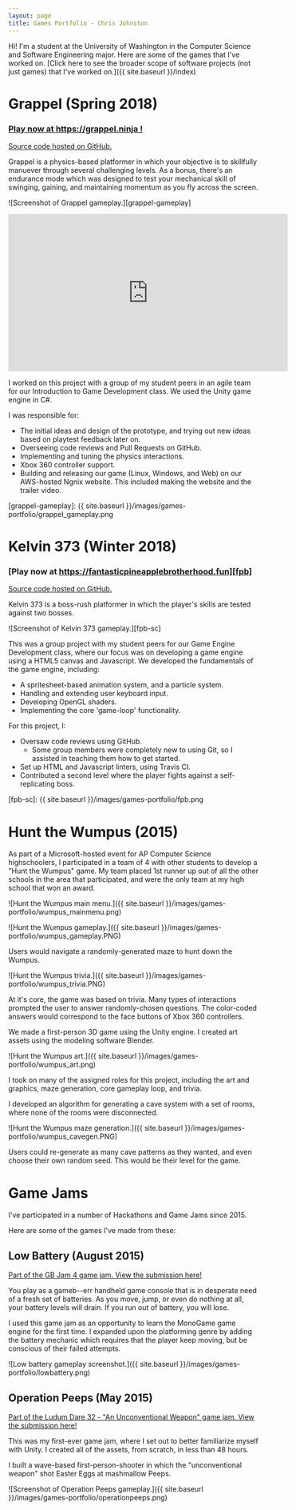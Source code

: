 ```yaml
---
layout: page
title: Games Portfolio - Chris Johnston
---
```


Hi! I'm a student at the University of Washington in the Computer Science and Software Engineering 
major. Here are some of the games that I've worked on.
[Click here to see the broader scope of software projects (not just games) that I've worked on.]({{ site.baseurl }}/index)

# Grappel (Spring 2018)

### [Play now at https://grappel.ninja !][grappel]

[Source code hosted on GitHub.][grappel-gh]

[grappel-gh]: https://github.com/Chris-Johnston/Grappel
[grappel]: https://grappel.ninja/

Grappel is a physics-based platformer in which your 
objective is to skillfully manuever through several
challenging levels. As a bonus, there's an 
endurance mode which was designed to test your
mechanical skill of swinging, gaining, and maintaining
momentum as you fly across the screen.

![Screenshot of Grappel gameplay.][grappel-gameplay]

<iframe width="560" height="315"  src="https://www.youtube.com/embed/4v70QhtXlvY?rel=0&amp;showinfo=0" frameborder="0" allow="autoplay; encrypted-media" allowfullscreen></iframe>

I worked on this project with a group of my student
peers in an agile team for our Introduction to Game Development class. We used the Unity game engine in C#.

I was responsible for:

- The initial ideas and design of the prototype, and 
trying out new ideas based on playtest feedback later on.
- Overseeing code reviews and Pull Requests on GitHub.
- Implementing and tuning the physics interactions.
- Xbox 360 controller support.
- Building and releasing our game (Linux, Windows, and Web) on our AWS-hosted Ngnix website. This included making the website and the trailer video.

[grappel-gameplay]: {{ site.baseurl }}/images/games-portfolio/grappel_gameplay.png

# Kelvin 373 (Winter 2018)

### [Play now at https://fantasticpineapplebrotherhood.fun][fpb]

[Source code hosted on GitHub.][fpb-gh]

Kelvin 373 is a boss-rush platformer in which the player's skills are tested against two bosses.

![Screenshot of Kelvin 373 gameplay.][fpb-sc]

This was a group project with my student peers for our Game Engine Development class, where our focus was on 
developing a game engine using a HTML5 canvas and Javascript.
We developed the fundamentals of the game engine, including:
- A spritesheet-based animation system, and a particle system.
- Handling and extending user keyboard input.
- Developing OpenGL shaders.
- Implementing the core 'game-loop' functionality.

For this project, I:
- Oversaw code reviews using GitHub.
    - Some group members were completely new to using Git, so I assisted in teaching them how to get started.
- Set up HTML and Javascript linters, using Travis CI.
- Contributed a second level where the player fights against a self-replicating boss.

[fpb]: https://fantasticpineapplebrotherhood.fun/
[fpb-gh]: https://github.com/Chris-Johnston/CSS452Game
[fpb-sc]: {{ site.baseurl }}/images/games-portfolio/fpb.png

# Hunt the Wumpus (2015)

As part of a Microsoft-hosted event for AP Computer Science highschoolers, I participated
in a team of 4 with other students to develop a "Hunt the Wumpus" game.
My team placed 1st runner up out of all the other schools in the area that participated,
and were the only team at my high school that won an award.

![Hunt the Wumpus main menu.]({{ site.baseurl }}/images/games-portfolio/wumpus_mainmenu.png)

![Hunt the Wumpus gameplay.]({{ site.baseurl }}/images/games-portfolio/wumpus_gameplay.PNG)

Users would navigate a randomly-generated maze to hunt down the Wumpus.

![Hunt the Wumpus trivia.]({{ site.baseurl  }}/images/games-portfolio/wumpus_trivia.PNG)

At it's core, the game was based on trivia. Many types of interactions prompted the user to answer
randomly-chosen questions. The color-coded answers would correspond to the face buttons of Xbox 360 controllers.

We made a first-person 3D game using the Unity engine. I created art assets using the modeling software
Blender.

![Hunt the Wumpus art.]({{ site.baseurl }}/images/games-portfolio/wumpus_art.png)

I took on many of the assigned roles for this project, including the art and graphics, maze generation,
core gameplay loop, and trivia.

I developed an algorithm for generating a cave system with a set of rooms, where none of the 
rooms were disconnected.

![Hunt the Wumpus maze generation.]({{ site.baseurl }}/images/games-portfolio/wumpus_cavegen.PNG)

Users could re-generate as many cave patterns as they wanted, and even choose their own random seed.
This would be their level for the game.

# Game Jams

I've participated in a number of Hackathons and Game Jams since 2015.

Here are some of the games I've made from these:

## Low Battery (August 2015)

[Part of the GB Jam 4 game jam. View the submission here!](https://gamejolt.com/games/low-battery/87008)

You play as a gameb--err handheld game console that is in desperate need of a fresh set of batteries. As you move, jump, or even do nothing at all, your battery levels will drain. If you run out of battery, you will lose.

I used this game jam as an opportunity to learn the MonoGame game engine for the first time. I expanded upon the platforming
genre by adding the battery mechanic which requires that the player keep moving, but be conscious of their failed attempts.

![Low battery gameplay screenshot.]({{ site.baseurl }}/images/games-portfolio/lowbattery.png)

## Operation Peeps (May 2015)

[Part of the Ludum Dare 32 - "An Unconventional Weapon" game jam. View the submission here!](http://ludumdare.com/compo/ludum-dare-32/?action=preview&uid=52345)

This was my first-ever game jam, where I set out to better familiarize myself with Unity.
I created all of the assets, from scratch, in less than 48 hours.

I built a wave-based first-person-shooter in which the "unconventional weapon" shot Easter Eggs at
mashmallow Peeps.

![Screenshot of Operation Peeps gameplay.]({{ site.baseurl }}/images/games-portfolio/operationpeeps.png)
